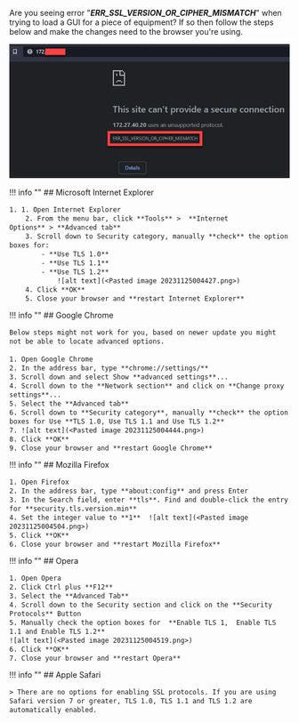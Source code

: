 Are you seeing error "_**ERR_SSL_VERSION_OR_CIPHER_MISMATCH**_" when trying to load a GUI for a piece of equipment? If so then follow the steps below and make the changes need to the browser you're using.

![alt text](<Pasted image 20231125004337.png>)


!!! info ""
    ## Microsoft Internet Explorer

    1. 1. Open Internet Explorer
        2. From the menu bar, click **Tools** >  **Internet Options** > **Advanced tab**
        3. Scroll down to Security category, manually **check** the option boxes for:
            - **Use TLS 1.0**
            - **Use TLS 1.1**
            - **Use TLS 1.2**  
                ![alt text](<Pasted image 20231125004427.png>)
        4. Click **OK**
        5. Close your browser and **restart Internet Explorer**

!!! info ""
    ## Google Chrome

    Below steps might not work for you, based on newer update you might not be able to locate advanced options.

    1. Open Google Chrome
    2. In the address bar, type **chrome://settings/**
    3. Scroll down and select Show **advanced settings**...
    4. Scroll down to the **Network section** and click on **Change proxy settings**...
    5. Select the **Advanced tab**
    6. Scroll down to **Security category**, manually **check** the option boxes for Use **TLS 1.0, Use TLS 1.1 and Use TLS 1.2**
    7. ![alt text](<Pasted image 20231125004444.png>)
    8. Click **OK**
    9. Close your browser and **restart Google Chrome**

!!! info ""
    ## Mozilla Firefox

    1. Open Firefox
    2. In the address bar, type **about:config** and press Enter
    3. In the Search field, enter **tls**. Find and double-click the entry for **security.tls.version.min**
    4. Set the integer value to **1**  ![alt text](<Pasted image 20231125004504.png>)
    5. Click **OK**
    6. Close your browser and **restart Mozilla Firefox**

!!! info ""
    ## Opera

    1. Open Opera
    2. Click Ctrl plus **F12**
    3. Select the **Advanced Tab**
    4. Scroll down to the Security section and click on the **Security Protocols** Button
    5. Manually check the option boxes for  **Enable TLS 1,  Enable TLS 1.1 and Enable TLS 1.2**  
    ![alt text](<Pasted image 20231125004519.png>)
    6. Click **OK**
    7. Close your browser and **restart Opera**

!!! info ""
    ## Apple Safari

    > There are no options for enabling SSL protocols. If you are using Safari version 7 or greater, TLS 1.0, TLS 1.1 and TLS 1.2 are automatically enabled.
